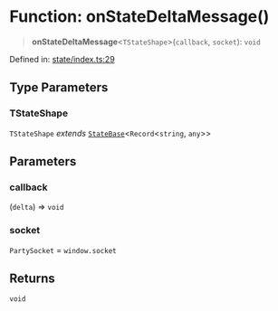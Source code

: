 # Function: onStateDeltaMessage()

> **onStateDeltaMessage**\<`TStateShape`\>(`callback`, `socket`): `void`

Defined in: [state/index.ts:29](https://github.com/benallfree/lab13/blob/c14b6cbe39823dfc265f5d26450ed040a344e64f/sdk/src/online/state/index.ts#L29)

## Type Parameters

### TStateShape

`TStateShape` *extends* [`StateBase`](../type-aliases/StateBase.md)\<`Record`\<`string`, `any`\>\>

## Parameters

### callback

(`delta`) => `void`

### socket

`PartySocket` = `window.socket`

## Returns

`void`

